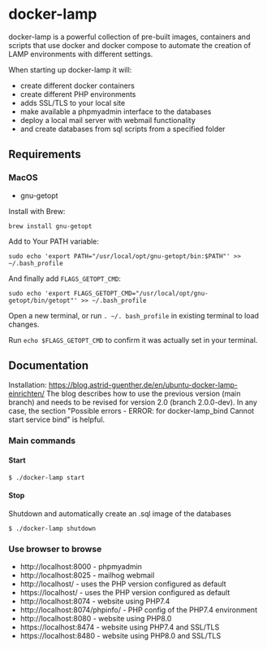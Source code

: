 # docker-lamp

docker-lamp is a powerful collection of pre-built images, containers and scripts that use docker 
and docker compose to automate the creation of LAMP environments with different settings. 

When starting up docker-lamp it will: 
- create different docker containers
- create different PHP environments
- adds SSL/TLS to your local site
- make available a phpmyadmin interface to the databases
- deploy a local mail server with webmail functionality
- and create databases from sql scripts from a specified folder

## Requirements
### MacOS
- gnu-getopt

Install with Brew:
```
brew install gnu-getopt
```

Add to Your PATH variable:
```
sudo echo 'export PATH="/usr/local/opt/gnu-getopt/bin:$PATH"' >> ~/.bash_profile
```

And finally add ```FLAGS_GETOPT_CMD```:
```
sudo echo 'export FLAGS_GETOPT_CMD="/usr/local/opt/gnu-getopt/bin/getopt"' >> ~/.bash_profile
```

Open a new terminal, or run ```. ~/. bash_profile``` in existing terminal to load changes.

Run ```echo $FLAGS_GETOPT_CMD``` to confirm it was actually set in your terminal.

## Documentation
Installation: https://blog.astrid-guenther.de/en/ubuntu-docker-lamp-einrichten/
The blog describes how to use the previous version (main branch) and needs to be revised for version 2.0 (branch 2.0.0-dev). In any case, the section "Possible errors - ERROR: for docker-lamp_bind Cannot start service bind" is helpful.

### Main commands

#### Start
```
$ ./docker-lamp start
```

#### Stop
Shutdown and automatically create an .sql image of the databases 
```
$ ./docker-lamp shutdown
```

### Use browser to browse
- http://localhost:8000 - phpmyadmin
- http://localhost:8025 - mailhog webmail
- http://localhost/ - uses the PHP version configured as default
- https://localhost/ - uses the PHP version configured as default
- http://localhost:8074 - website using PHP7.4
- http://localhost:8074/phpinfo/ - PHP config of the PHP7.4 environment 
- http://localhost:8080 - website using PHP8.0
- https://localhost:8474 - website using PHP7.4 and SSL/TLS
- https://localhost:8480 - website using PHP8.0 and SSL/TLS
